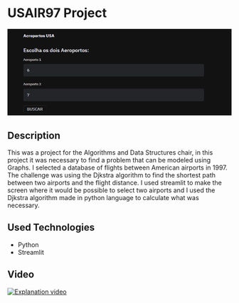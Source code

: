 ﻿# USAIR97 Project
![banner](./Banner.png)

## Description
  This was a project for the Algorithms and Data Structures chair, in this project it was necessary to find a problem that can be modeled using Graphs. I selected a database of flights between American airports in 1997. The challenge was using the Djkstra algorithm to find the shortest path between two airports and the flight distance.
  I used streamlit to make the screen where it would be possible to select two airports and I used the Djkstra algorithm made in python language to calculate what was necessary.
  
## Used Technologies
- Python
- Streamlit

## Video
[![Explanation video](https://img.youtube.com/vi/https://youtu.be/phW__8t7FQs/0.jpg)](https://www.youtube.com/watch?v=https://youtu.be/phW__8t7FQs)

